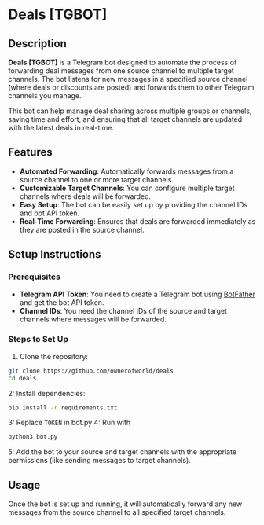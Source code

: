 # Deals [TGBOT]

## Description
**Deals [TGBOT]** is a Telegram bot designed to automate the process of forwarding deal messages from one source channel to multiple target channels. The bot listens for new messages in a specified source channel (where deals or discounts are posted) and forwards them to other Telegram channels you manage.

This bot can help manage deal sharing across multiple groups or channels, saving time and effort, and ensuring that all target channels are updated with the latest deals in real-time.

## Features
- **Automated Forwarding**: Automatically forwards messages from a source channel to one or more target channels.
- **Customizable Target Channels**: You can configure multiple target channels where deals will be forwarded.
- **Easy Setup**: The bot can be easily set up by providing the channel IDs and bot API token.
- **Real-Time Forwarding**: Ensures that deals are forwarded immediately as they are posted in the source channel.

## Setup Instructions

### Prerequisites
- **Telegram API Token**: You need to create a Telegram bot using [BotFather](https://core.telegram.org/bots#botfather) and get the bot API token.
- **Channel IDs**: You need the channel IDs of the source and target channels where messages will be forwarded.

### Steps to Set Up

1. Clone the repository:
```bash
git clone https://github.com/ownerofworld/deals
cd deals
```
2: Install dependencies:

```bash
pip install -r requirements.txt
```
3: Replace `TOKEN` in bot.py
4: Run with
```bash
python3 bot.py
```
5: Add the bot to your source and target channels with the appropriate permissions (like sending messages to target channels).

## Usage

Once the bot is set up and running, it will automatically forward any new messages from the source channel to all specified target channels.

